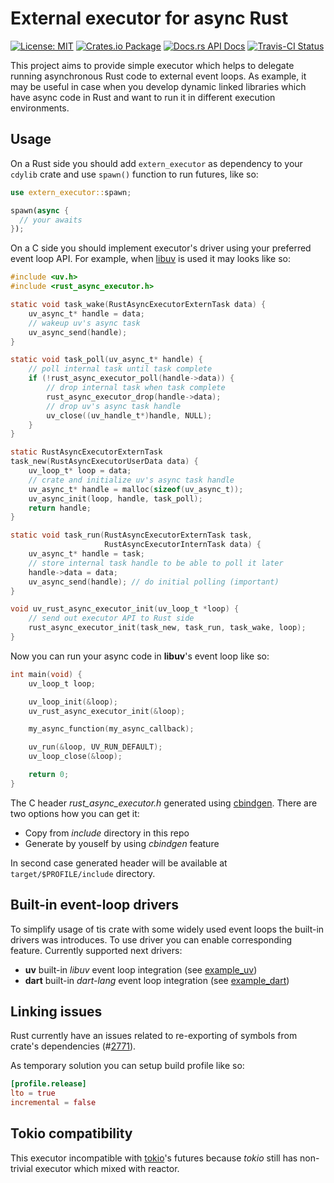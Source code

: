 # External executor for async Rust

[![License: MIT](https://img.shields.io/badge/License-MIT-brightgreen.svg)](https://opensource.org/licenses/MIT)
[![Crates.io Package](https://img.shields.io/crates/v/extern_executor.svg?style=popout)](https://crates.io/crates/extern_executor)
[![Docs.rs API Docs](https://docs.rs/extern_executor/badge.svg)](https://docs.rs/extern_executor)
[![Travis-CI Status](https://travis-ci.com/katyo/extern_executor.svg?branch=master)](https://travis-ci.com/katyo/extern_executor)

This project aims to provide simple executor which helps to delegate running asynchronous Rust code to external event loops.
As example, it may be useful in case when you develop dynamic linked libraries which have async code in Rust and want to run it in different execution environments.

## Usage

On a Rust side you should add `extern_executor` as dependency to your `cdylib` crate and use `spawn()` function to run futures, like so:

```rust
use extern_executor::spawn;

spawn(async {
  // your awaits
});
```

On a C side you should implement executor's driver using your preferred event loop API.
For example, when [libuv](https://github.com/libuv/libuv) is used it may looks like so:

```c
#include <uv.h>
#include <rust_async_executor.h>

static void task_wake(RustAsyncExecutorExternTask data) {
    uv_async_t* handle = data;
    // wakeup uv's async task
    uv_async_send(handle);
}

static void task_poll(uv_async_t* handle) {
    // poll internal task until task complete
    if (!rust_async_executor_poll(handle->data)) {
        // drop internal task when task complete
        rust_async_executor_drop(handle->data);
        // drop uv's async task handle
        uv_close((uv_handle_t*)handle, NULL);
    }
}

static RustAsyncExecutorExternTask
task_new(RustAsyncExecutorUserData data) {
    uv_loop_t* loop = data;
    // crate and initialize uv's async task handle
    uv_async_t* handle = malloc(sizeof(uv_async_t));
    uv_async_init(loop, handle, task_poll);
    return handle;
}

static void task_run(RustAsyncExecutorExternTask task,
                     RustAsyncExecutorInternTask data) {
    uv_async_t* handle = task;
    // store internal task handle to be able to poll it later
    handle->data = data;
    uv_async_send(handle); // do initial polling (important)
}

void uv_rust_async_executor_init(uv_loop_t *loop) {
    // send out executor API to Rust side
    rust_async_executor_init(task_new, task_run, task_wake, loop);
}
```

Now you can run your async code in __libuv__'s event loop like so:

```c
int main(void) {
    uv_loop_t loop;

    uv_loop_init(&loop);
    uv_rust_async_executor_init(&loop);

    my_async_function(my_async_callback);

    uv_run(&loop, UV_RUN_DEFAULT);
    uv_loop_close(&loop);

    return 0;
}
```

The C header _rust_async_executor.h_ generated using [cbindgen](https://github.com/eqrion/cbindgen/).
There are two options how you can get it:

* Copy from _include_ directory in this repo
* Generate by youself by using _cbindgen_ feature

In second case generated header will be available at `target/$PROFILE/include` directory.

## Built-in event-loop drivers

To simplify usage of tis crate with some widely used event loops the built-in drivers was introduces.
To use driver you can enable corresponding feature. Currently supported next drivers:

- __uv__ built-in _libuv_ event loop integration (see [example_uv](http://github.com/katyo/extern_executor/tree/master/example_uv))
- __dart__ built-in _dart-lang_ event loop integration (see [example_dart](http://github.com/katyo/extern_executor/tree/master/example_uv))

## Linking issues

Rust currently have an issues related to re-exporting of symbols from crate's dependencies (#[2771](https://github.com/rust-lang/rfcs/issues/2771)).

As temporary solution you can setup build profile like so:

```toml
[profile.release]
lto = true
incremental = false
```

## Tokio compatibility

This executor incompatible with [tokio](https://github.com/tokio-rs/tokio)'s futures because _tokio_ still has non-trivial executor which mixed with reactor.
